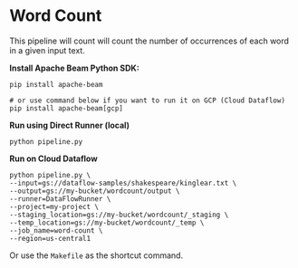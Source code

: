 # Word Count
This pipeline will count will count the number of occurrences of each word in a given input text.

**Install Apache Beam Python SDK:**
```
pip install apache-beam

# or use command below if you want to run it on GCP (Cloud Dataflow)
pip install apache-beam[gcp]
```

**Run using Direct Runner (local)**
```
python pipeline.py
```

**Run on Cloud Dataflow**
```
python pipeline.py \
--input=gs://dataflow-samples/shakespeare/kinglear.txt \
--output=gs://my-bucket/wordcount/output \
--runner=DataFlowRunner \
--project=my-project \
--staging_location=gs://my-bucket/wordcount/_staging \
--temp_location=gs://my-bucket/wordcount/_temp \
--job_name=word-count \
--region=us-central1
```

Or use the `Makefile` as the shortcut command.